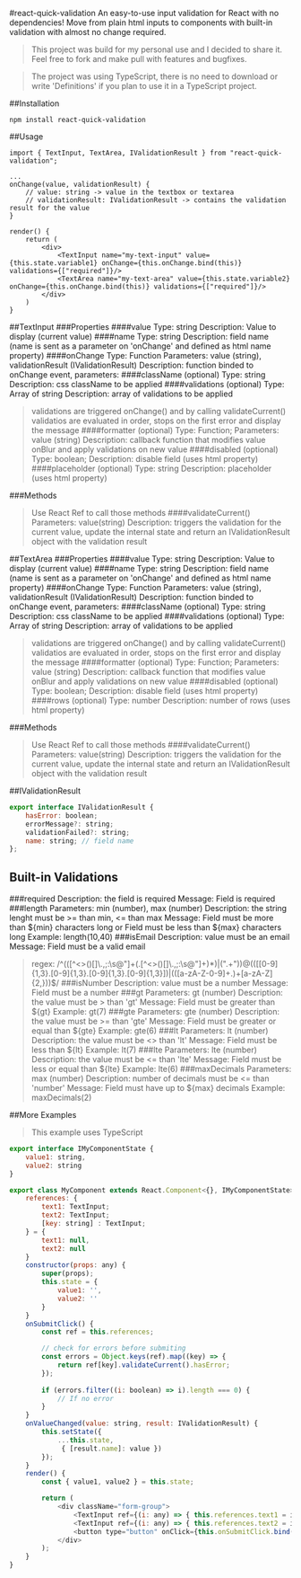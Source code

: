 #react-quick-validation
An easy-to-use input validation for React with no dependencies!
Move from plain html inputs to components with built-in validation with almost no change required.

>This project was build for my personal use and I decided to share it. Feel free to fork and make pull with features and bugfixes.

>The project was using TypeScript, there is no need to download or write 'Definitions' if you plan to use it in a TypeScript project.

##Installation
```code
npm install react-quick-validation
```
##Usage
```code javascript
import { TextInput, TextArea, IValidationResult } from "react-quick-validation";

...
onChange(value, validationResult) {
    // value: string -> value in the textbox or textarea
    // validationResult: IValidationResult -> contains the validation result for the value
}

render() {
    return (
        <div>
            <TextInput name="my-text-input" value={this.state.variable1} onChange={this.onChange.bind(this)} validations={["required"]}/>
            <TextArea name="my-text-area" value={this.state.variable2} onChange={this.onChange.bind(this)} validations={["required"]}/>
        </div>
    )
}
```

##TextInput
###Properties
####value
Type: string
Description: Value to display (current value)
####name
Type: string
Description: field name (name is sent as a parameter on 'onChange' and defined as html name property)
####onChange
Type: Function
Parameters: value (string), validationResult (IValidationResult)
Description: function binded to onChange event, parameters: 
####className (optional)
Type: string
Description: css className to be applied 
####validations (optional)
Type: Array of string
Description: array of validations to be applied
>validations are triggered onChange() and by calling validateCurrent()
>validatios are evaluated in order, stops on the first error and display the message
####formatter (optional)
Type: Function; 
Parameters: value (string)
Description: callback function that modifies value onBlur and apply validations on new value
####disabled (optional)
Type: boolean; 
Description: disable field (uses html property)
####placeholder (optional)
Type: string
Description: placeholder (uses html property)

###Methods
>Use React Ref to call those methods
####validateCurrent()
Parameters: value(string)
Description: triggers the validation for the current value, update the internal state and return an IValidationResult object with the validation result

##TextArea
###Properties
####value
Type: string
Description: Value to display (current value)
####name
Type: string
Description: field name (name is sent as a parameter on 'onChange' and defined as html name property)
####onChange
Type: Function
Parameters: value (string), validationResult (IValidationResult)
Description: function binded to onChange event, parameters: 
####className (optional)
Type: string
Description: css className to be applied 
####validations (optional)
Type: Array of string
Description: array of validations to be applied
>validations are triggered onChange() and by calling validateCurrent()
>validatios are evaluated in order, stops on the first error and display the message
####formatter (optional)
Type: Function; 
Parameters: value (string)
Description: callback function that modifies value onBlur and apply validations on new value
####disabled (optional)
Type: boolean; 
Description: disable field (uses html property)
####rows (optional)
Type: number
Description: number of rows (uses html property)

###Methods
>Use React Ref to call those methods
####validateCurrent()
Parameters: value(string)
Description: triggers the validation for the current value, update the internal state and return an IValidationResult object with the validation result

##IValidationResult
``` javascript
export interface IValidationResult {
    hasError: boolean;
    errorMessage?: string;
    validationFailed?: string;
    name: string; // field name
};
```

## Built-in Validations
###required
Description: the field is required
Message: Field is required
###length
Parameters: min (number), max (number)
Description: the string lenght must be >= than min, <= than max
Message: Field must be more than ${min} characters long or Field must be less than ${max} characters long
Example: length(10,40)
###isEmail
Description: value must be an email
Message: Field must be a valid email
> regex: /^(([^<>()\[\]\\.,;:\s@"]+(\.[^<>()\[\]\\.,;:\s@"]+)*)|(".+"))@((\[[0-9]{1,3}\.[0-9]{1,3}\.[0-9]{1,3}\.[0-9]{1,3}])|(([a-zA-Z\-0-9]+\.)+[a-zA-Z]{2,}))$/
###isNumber
Description: value must be a number
Message: Field must be a number
###gt
Parameters: gt (number)
Description: the value must be > than 'gt'
Message: Field must be greater than ${gt}
Example: gt(7)
###gte
Parameters: gte (number)
Description: the value must be >= than 'gte'
Message: Field must be greater or equal than ${gte}
Example: gte(6)
###lt
Parameters: lt (number)
Description: the value must be <> than 'lt'
Message: Field must be less than ${lt}
Example: lt(7)
###lte
Parameters: lte (number)
Description: the value must be <= than 'lte'
Message: Field must be less or equal than ${lte}
Example: lte(6)
###maxDecimals
Parameters: max (number)
Description: number of decimals must be <= than 'number'
Message: Field must have up to ${max} decimals
Example: maxDecimals(2)

##More Examples
>This example uses TypeScript
``` javascript
export interface IMyComponentState {
    value1: string,
    value2: string
}

export class MyComponent extends React.Component<{}, IMyComponentState> {
    references: {
        text1: TextInput;
        text2: TextInput;
        [key: string] : TextInput;
    } = {
        text1: null,
        text2: null
    }
    constructor(props: any) {
        super(props);
        this.state = {
            value1: '',
            value2: ''
        }
    }
    onSubmitClick() {
        const ref = this.references;

        // check for errors before submiting
        const errors = Object.keys(ref).map((key) => {
            return ref[key].validateCurrent().hasError;
        });
        
        if (errors.filter((i: boolean) => i).length === 0) {
            // If no error
        }
    }
    onValueChanged(value: string, result: IValidationResult) {
        this.setState({
            ...this.state,
             { [result.name]: value })
        });
    }
    render() {
        const { value1, value2 } = this.state;

        return (
            <div className="form-group">
                <TextInput ref={(i: any) => { this.references.text1 = i; }} className="form-control" name="value1" value={value1} onChange={this.onValueChanged.bind(this)} validations={["required", "length(0,200)"]} disabled={readOnly} />
                <TextInput ref={(i: any) => { this.references.text2 = i; }} className="form-control" name="value2" value={value2} onChange={this.onValueChanged.bind(this)} validations={["required", "isEmail"]} disabled={readOnly} />
                <button type="button" onClick={this.onSubmitClick.bind(this)}>Save</button>
            </div>
        );
    }
}
```